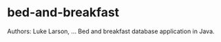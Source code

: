 bed-and-breakfast
=================

Authors: Luke Larson, ...
Bed and breakfast database application in Java.

